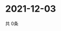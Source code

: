 # 2021-12-03
  共 0条

  <!-- BEGIN -->
  <!-- 最后更新时间Fri Dec 03 2021 15:02:56 GMT+0000 (Coordinated Universal Time) -->
  
  <!-- END -->
  
  